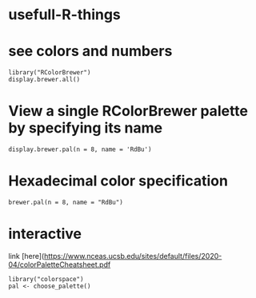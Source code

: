 # usefull-R-things

# see colors and numbers
```
library("RColorBrewer")
display.brewer.all()
```
# View a single RColorBrewer palette by specifying its name
```
display.brewer.pal(n = 8, name = 'RdBu')
```
# Hexadecimal color specification 
```
brewer.pal(n = 8, name = "RdBu")
```
# interactive 

link [here](https://www.nceas.ucsb.edu/sites/default/files/2020-04/colorPaletteCheatsheet.pdf
```
library("colorspace")
pal <- choose_palette()
```

